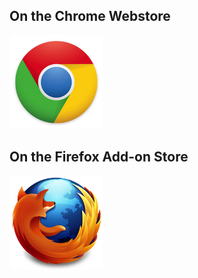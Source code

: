 ---
---

## On the Chrome Webstore

[![Download for Chrome](img/chrome-150.png)](https://chrome.google.com/webstore/detail/iati-organisation-file-vi/akignlamolglcjboilhajenkkkcnohjj)

## On the Firefox Add-on Store

[![Download for Chrome](img/firefox-150.png)](https://addons.mozilla.org/en-GB/firefox/addon/iati-org-file-visualiser/)
